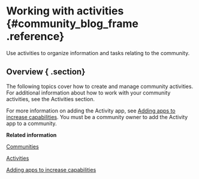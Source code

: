 # Working with activities {#community_blog_frame .reference}

Use activities to organize information and tasks relating to the community.

## Overview { .section}

The following topics cover how to create and manage community activities. For additional information about how to work with your community activities, see the Activities section.

For more information on adding the Activity app, see [Adding apps to increase capabilities](c_com_add_widgets.md). You must be a community owner to add the Activity app to a community.

**Related information**  


[Communities](../communities/cframe.md)

[Activities](../activities/aframe.md)

[Adding apps to increase capabilities](../communities/c_com_add_widgets.md)

